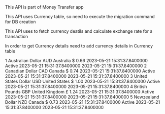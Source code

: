 This API is part of Money Transfer app

This API uses Currency table, so need to execute the migration command for DB creation

This API uses to fetch currency deatils and calculate exchange rate for a transaction

In order to get Currency details need to add currency details in Currency table

1	Australian Dollar	AUD	Australia	$	0.66	2023-05-21 15:31:37.8400000	Active	2023-05-21 15:31:37.8400000	2023-05-21 15:31:37.8400000
2	Canadian Dollar	CAD	Canada	$	0.74	2023-05-21 15:31:37.8400000	Active	2023-05-21 15:31:37.8400000	2023-05-21 15:31:37.8400000
3	United States Dollar	USD	United States	$	1.00	2023-05-21 15:31:37.8400000	Active	2023-05-21 15:31:37.8400000	2023-05-21 15:31:37.8400000
4	British Pounds	GBP	United Kingdom	£	1.24	2023-05-21 15:31:37.8400000	Active	2023-05-21 15:31:37.8400000	2023-05-21 15:31:37.8400000
5	Newzealand Dollar	NZD	Canada	$	0.73	2023-05-21 15:31:37.8400000	Active	2023-05-21 15:31:37.8400000	2023-05-21 15:31:37.8400000
